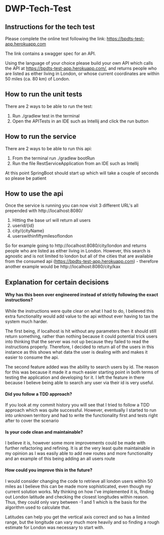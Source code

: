 # DWP-Tech-Test

## Instructions for the tech test
Please complete the online test following the link: https://bpdts-test-app.herokuapp.com

The link contains a swagger spec for an API.

Using the language of your choice please build your own API which calls the API at 
https://bpdts-test-app.herokuapp.com/, and returns people who are listed as either 
living in London, or whose current coordinates are within 50 miles (ca. 80 km) of London.

## How to run the unit tests
There are 2 ways to be able to run the test:
1. Run ./gradlew test in the terminal
2. Open the APITests in an IDE such as Intellij and click the run button

## How to run the service
There are 2 ways to be able to run this api:  
1. From the terminal run ./gradlew bootRun  
2. Run the file RestServiceApplication from an IDE such as Intellij

At this point SpringBoot should start up which will take a couple of seconds so please be patient

## How to use the api
Once the service is running you can now visit 3 different URL's all prepended with 
http://localhost:8080/

1. Hitting the base url will return all users
2. userid/{id}
3. city/{cityName}
4. userswithinfiftymilesoflondon

So for example going to http://localhost:8080/city/london and returns people who are listed as either 
living in London. However, this search is agnostic and is not limited to london but all of the cities
that are available from the consumed api (https://bpdts-test-app.herokuapp.com) - therefore another example
would be http://localhost:8080/city/kax

## Explanation for certain decisions
#### Why has this been over engineered instead of strictly following the exact instructions?

While the instructions were quite clear on what I had to do, I believed this extra functionality
would add value to the api without ever having to tax the system much harder.

The first being, if localhost is hit without any parameters then it should still return 
something, rather than nothing because it could potential trick users into thinking that 
the server was not up because they failed to read the instructions properly. 
Therefore, I decided to return all of the users in this instance as this shows what 
data the user is dealing with and makes it easier to consume the api.

The second feature added was the ability to search users by id. The reason for this was because it made it a 
much easier starting point in both terms of testing the application and developing for it. I left the feature in there 
because I believe being able to search any user via their id is very useful.

#### Did you follow a TDD approach?
If you look at my commit history you will see that I tried to follow a TDD approach which was quite successful.
However, eventually I started to run into unknown territory and had to write the functionality first and tests right after
to cover the scenario

#### Is your code clean and maintainable?
I believe it is, however some more improvements could be made with further refactoring and refining. It is at the very least
quite maintainable in my opinion as I was easily able to add new routes and more functionality and an example of this being
adding an all users route

#### How could you improve this in the future?
I would consider changing the code to retrieve all london users within 50 miles as I believe this can be made more
sophisticated, even though my current solution works. My thinking on how I've implemented it is, finding out 
London latitude and checking the closest longitudes within reason. Thus, they could only vary between -1 and 1 which is
the basis for the algorithm used to calculate that.

Latitudes can help you get the vertical axis correct and so has a limited range, but the 
longitude can vary much more heavily and so finding a rough estimate for London was necessary to start with. 
